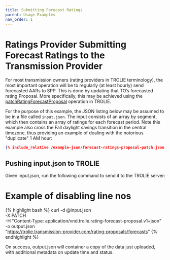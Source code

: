 ```yaml
---
title: Submitting Forecast Ratings
parent: Usage Examples
nav_order: 1
---
```


# Ratings Provider Submitting Forecast Ratings to the Transmission Provider

For most transmission owners (rating providers in TROLIE terminology), the most important operation will be to regularly (at least hourly) send forecasted AARs to SPP.  This is done by updating that TO’s forecasted rating Proposal.  More specifically, this may be achieved using the [patchRatingForecastProposal](../spec#tag/Rating-Proposals/operation/patchRatingForecastProposal) operation in TROLIE.  

For the purpose of this example, the JSON listing below may be assumed to be in a file called `input.json`.  The input consists of an array by segment, which then contains an array of ratings for each forecast period.  Note this example also cross the Fall daylight savings transition in the central timezone, thus providing an example of dealing with the notorious "duplicate" 1 AM hour:


```json
{% include_relative /example-json/forecast-ratings-proposal-patch.json %}
```

## Pushing input.json to TROLIE
Given input.json, run the following command to send it to the TROLIE server:

# Example of disabling line nos
{% highlight bash %}
curl -d @input.json \
-X PATCH \
-H "Content-Type: application/vnd.trolie.rating-forecast-proposal.v1+json" \
-o output.json \
"https://trolie.transmission-provider.com/rating-proposals/forecasts"
{% endhighlight %}

On success, output.json will container a copy of the data just uploaded, with additional metadata on update time and status.  
